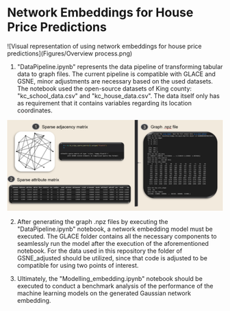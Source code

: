 # Network Embeddings for House Price Predictions

![Visual representation of using network embeddings for house price predictions](Figures/Overview process.png)

1) "DataPipeline.ipynb" represents the data pipeline of transforming tabular data to graph files. The current pipeline is compatible with GLACE and GSNE, minor adjustments are necessary based on the used datasets. The notebook used the open-source datasets of King county: "kc_school_data.csv" and "kc_house_data.csv". The data itself only has as requirement that it contains variables regarding its location coordinates. 

![Visual representation of the data pipeline](Temporary_datapipeline.png)

2) After generating the graph .npz files by executing the "DataPipeline.ipynb" notebook, a network embedding model must be executed. The GLACE folder contains all the necessary components to seamlessly run the model after the execution of the aforementioned notebook. For the data used in this repository the folder of GSNE_adjusted should be utilized, since that code is adjusted to be compatible for using two points of interest.

3) Ultimately, the "Modelling_embedding.ipynb" notebook should be executed to conduct a benchmark analysis of the performance of the machine learning models on the generated Gaussian network embedding. 








